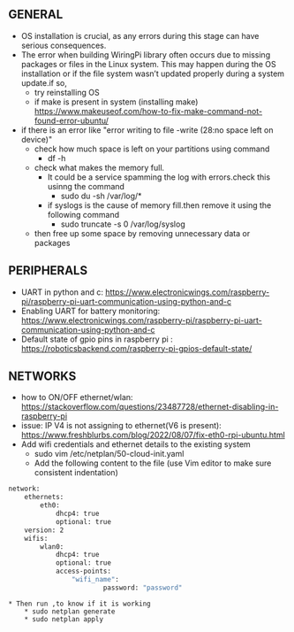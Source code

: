 ## GENERAL
* OS installation is crucial, as any errors during this stage can have serious consequences.
* The error when building WiringPi library often occurs due to missing packages or files in the Linux system. This may happen during the OS installation or if the file system wasn’t updated properly during a system update.if so,
    * try reinstalling OS
    * if make is present in system (installing make)
        https://www.makeuseof.com/how-to-fix-make-command-not-found-error-ubuntu/
* if there is an error like "error writing to file -write (28:no space left on device)"
    * check how much space is left on your partitions using command
        * df -h
    * check what makes the memory full.
        * It could be a service spamming the log with errors.check this usinng the command
            * sudo du -sh /var/log/*
        * if syslogs is the cause of memory fill.then remove it using the following command
            * sudo truncate -s 0 /var/log/syslog
    * then free up some space by removing unnecessary data or packages    

## PERIPHERALS
* UART in python and c: https://www.electronicwings.com/raspberry-pi/raspberry-pi-uart-communication-using-python-and-c
* Enabling UART for battery monitoring: https://www.electronicwings.com/raspberry-pi/raspberry-pi-uart-communication-using-python-and-c        
* Default state of gpio pins in raspberry pi : https://roboticsbackend.com/raspberry-pi-gpios-default-state/

## NETWORKS
* how to ON/OFF ethernet/wlan: https://stackoverflow.com/questions/23487728/ethernet-disabling-in-raspberry-pi
* issue: IP V4 is not assigning to ethernet(V6 is present): https://www.freshblurbs.com/blog/2022/08/07/fix-eth0-rpi-ubuntu.html
* Add wifi credentials and ethernet details to the existing system
    * sudo vim  /etc/netplan/50-cloud-init.yaml
    * Add the following content to the file (use Vim editor to make sure consistent indentation)
``` bash
network:
    ethernets:
        eth0:
            dhcp4: true
            optional: true
    version: 2
    wifis:
        wlan0:
            dhcp4: true
            optional: true
            access-points:
                "wifi_name":
                        password: "password"

 ``` 	

    * Then run ,to know if it is working
	    * sudo netplan generate
        * sudo netplan apply	



